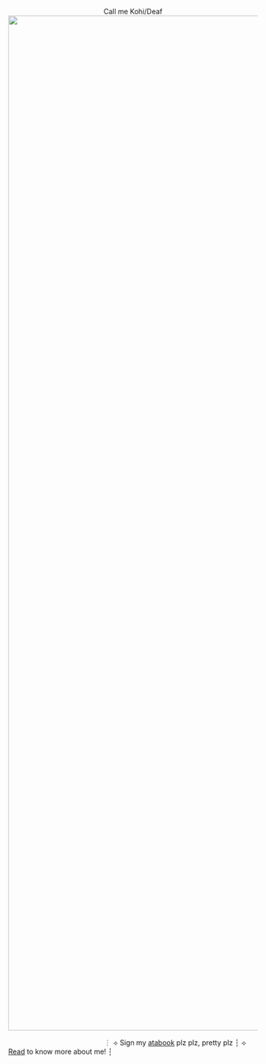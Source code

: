 <p align='center'>
  Call me Kohi/Deaf  
  <img width="2048" height="2048" alt="Untitled71_20250905212019" src="https://github.com/user-attachments/assets/26edadd9-c0e0-4293-88a9-5001e8fb213c" />

  
ㅤㅤㅤㅤㅤㅤㅤㅤㅤㅤㅤㅤㅤㅤㅤ┆ ⟢ Sign my [atabook](https://bdf647.atabook.org/) plz plz, pretty plz ┆ ⟢ [Read](https://bdf647-kohi-01.carrd.co/) to know more about me! ┆



<!--
**bdf647/bdf647** is a ✨ _special_ ✨ repository because its `README.md` (this file) appears on your GitHub profile.

Here are some ideas to get you started:

- 🔭 I’m currently working on ...
- 🌱 I’m currently learning ...
- 👯 I’m looking to collaborate on ...
- 🤔 I’m looking for help with ...
- 💬 Ask me about ...
- 📫 How to reach me: ...
- 😄 Pronouns: ...
- ⚡ Fun fact: ...
-->
